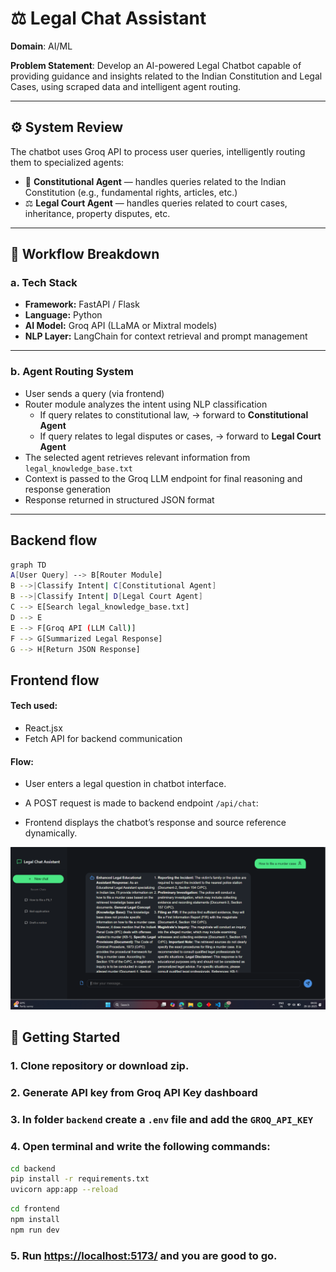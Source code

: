 # ⚖️ Legal Chat Assistant

**Domain**: AI/ML

**Problem Statement**: 
Develop an AI-powered Legal Chatbot capable of providing guidance and insights related to the Indian Constitution and Legal Cases, using scraped data and intelligent agent routing.

---

## ⚙️ System Review

The chatbot uses Groq API to process user queries, intelligently routing them to specialized agents:
- 🏦 **Constitutional Agent** — handles queries related to the Indian Constitution (e.g., fundamental rights, articles, etc.)
- ⚖️ **Legal Court Agent** — handles queries related to court cases, inheritance, property disputes, etc.

---

## 🧩 Workflow Breakdown

### a. Tech Stack
- **Framework:** FastAPI / Flask
- **Language:** Python
- **AI Model:** Groq API (LLaMA or Mixtral models)
- **NLP Layer:** LangChain for context retrieval and prompt management

---

### b. Agent Routing System
- User sends a query (via frontend)
- Router module analyzes the intent using NLP classification
    - If query relates to constitutional law, → forward to **Constitutional Agent**
    - If query relates to legal disputes or cases, → forward to **Legal Court Agent**
- The selected agent retrieves relevant information from `legal_knowledge_base.txt`
- Context is passed to the Groq LLM endpoint for final reasoning and response generation
- Response returned in structured JSON format
---

##  Backend flow

```bash
graph TD
A[User Query] --> B[Router Module]
B -->|Classify Intent| C[Constitutional Agent]
B -->|Classify Intent| D[Legal Court Agent]
C --> E[Search legal_knowledge_base.txt]
D --> E
E --> F[Groq API (LLM Call)]
F --> G[Summarized Legal Response]
G --> H[Return JSON Response]
```

##  Frontend flow

#### Tech used:
- React.jsx
- Fetch API for backend communication

#### Flow:
- User enters a legal question in chatbot interface.

- A POST request is made to backend endpoint `/api/chat`:

- Frontend displays the chatbot’s response and source reference dynamically.

![Dashboard Preview](./UI.png)

## 🚀 Getting Started

### 1. Clone repository or download zip.

### 2. Generate API key from Groq API Key dashboard

### 3. In folder ```backend``` create a ```.env``` file and add the ```GROQ_API_KEY```

### 4. Open terminal and write the following commands:
```bash 
cd backend
pip install -r requirements.txt
uvicorn app:app --reload
```
```bash
cd frontend 
npm install
npm run dev
```

### 5. Run [https://localhost:5173/](http://127.0.0.1:8000) and you are good to go.

